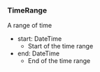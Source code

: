 ### TimeRange
A range of time

- start: DateTime
  - Start of the time range
- end: DateTime
  - End of the time range
